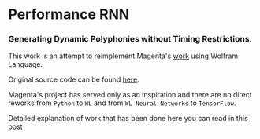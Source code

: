 # Performance RNN
### Generating Dynamic Polyphonies without Timing Restrictions.

This work is an attempt to reimplement Magenta's [work](https://magenta.tensorflow.org/performance-rnn) using Wolfram Language.

Original source code can be found [here](https://github.com/tensorflow/magenta/tree/master/magenta/models/performance_rnn).

Magenta's project has served only as an inspiration and there are no direct reworks 
 from `Python` to `WL`  and from `WL Neural Networks` to `TensorFlow`.
 
 Detailed explanation of work that has been done here you can read in this [post](http://community.wolfram.com/groups/-/m/t/1380021)
